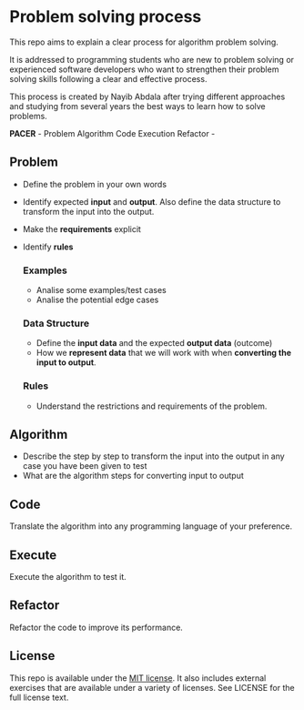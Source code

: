 # Problem solving process

This repo aims to explain a clear process for algorithm problem solving.

It is addressed to programming students who are new to problem solving or experienced software developers who want to strengthen their problem solving skills following a clear and effective process.

This process is created by Nayib Abdala after trying different approaches and studying from several years the best ways to learn how to solve problems.

**PACER** - Problem Algorithm Code Execution Refactor - 

## Problem
- Define the problem in your own words
- Identify expected **input** and **output**. Also define the data structure to transform the input into the output. 
- Make the **requirements** explicit
- Identify **rules**

  ### Examples
  - Analise some examples/test cases
  - Analise the potential edge cases

  ### Data Structure
  - Define the **input data** and the expected **output data** (outcome)
  - How we **represent data** that we will work with when **converting the input to output**.
  
  ### Rules
  - Understand the restrictions and requirements of the problem. 

## Algorithm
- Describe the step by step to transform the input into the output in any case you have been given to test
- What are the algorithm	steps for converting input to output

## Code
Translate the algorithm into any programming language of your preference.

## Execute
Execute the algorithm to test it.

## Refactor
Refactor the code to improve its performance.

## License
This repo is available under the [MIT license](https://opensource.org/licenses/MIT). It also includes external exercises that are available under a variety of licenses. See LICENSE for the full license text.


